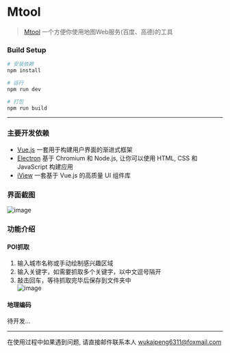 # Mtool

> [Mtool](https://github.com/blackfish-wu/Mtool)  一个方便你使用地图Web服务(百度、高德)的工具

### Build Setup

``` bash
# 安装依赖
npm install

# 运行
npm run dev

# 打包
npm run build


```
---
### 主要开发依赖

- [Vue.js](https://github.com/vuejs/vue) 一套用于构建用户界面的渐进式框架
- [Electron](https://github.com/electron) 基于 Chromium 和 Node.js, 让你可以使用 HTML, CSS 和 JavaScript 构建应用
- [iView](https://github.com/iview/iview) 一套基于 Vue.js 的高质量 UI 组件库

### 界面截图
![image](https://blackfish-blog.oss-cn-shenzhen.aliyuncs.com/2018-07-08_011634.png)

### 功能介绍 
#### POI抓取

1. 输入城市名称或手动绘制感兴趣区域
2. 输入关键字，如需要抓取多个关键字，以中文逗号隔开
3. 敲击回车，等待抓取完毕后保存到文件夹中  
![image](https://blackfish-blog.oss-cn-shenzhen.aliyuncs.com/Video_2018-07-08_004043_20180708005616.gif)

#### 地理编码
待开发...


---
在使用过程中如果遇到问题, 请直接邮件联系本人 wukaipeng6311@foxmail.com
